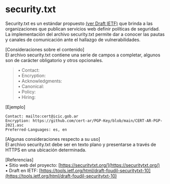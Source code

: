 # security.txt
Security.txt es un estándar propuesto [(ver Draft IETF)](https://tools.ietf.org/html/draft-foudil-securitytxt-10) que brinda a las organizaciones que publican servicios web definir políticas de seguridad. La implementación del archivo security.txt permite dar a conocer las pautas y canales de comunicación ante el hallazgo de vulnerabilidades.

[Consideraciones sobre el contenido]  
El archivo security.txt contiene una serie de campos a completar, algunos son de carácter obligatorio y otros opcionales.
> • Contact:  
> • Encryption:  
> •	Acknowledgments:  
> •	Canonical:  
> •	Policy:  
> •	Hiring:  

[Ejemplo]

```
Contact: mailto:cert@icic.gob.ar
Encryption: https://github.com/cert-ar/PGP-Key/blob/main/CERT-AR-PGP-2021.asc
Preferred-Languages: es, en
```
[Algunas consideraciones respecto a su uso]  
El archivo security.txt debe ser en texto plano y presentarse a través de HTTPS en una ubicación determinada.

[Referencias]  
• Sitio web del proyecto:  [https://securitytxt.org/](https://securitytxt.org/)  
• Draft en IETF:  [https://tools.ietf.org/html/draft-foudil-securitytxt-10](https://tools.ietf.org/html/draft-foudil-securitytxt-10)
